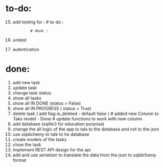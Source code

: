 # to-do: 
15. add testing for : 
                # to-do :

                # done : 
16. unitest 
17. autentication



# done:
1. add new task
2. update task
3. change task status
4. show all tasks
5. show all IN DONE (status = False)
6. show all IN PROGRESS ( status =  True)
7. delete task ( add flag is_deleted - default false )
               # added new Colunm to Taks model - Done
               # update functions to work with new column
8. add database (sqlite3 for education purpose)
9. change the all logic of the app to tals to the database and not to the json
10. use sqlalchemy to talk to he database
11. create models of the tasks
12. close the task
13. implement REST API design for the api
14. add and use serializer to translate the data from the json to sqlalchemy format

